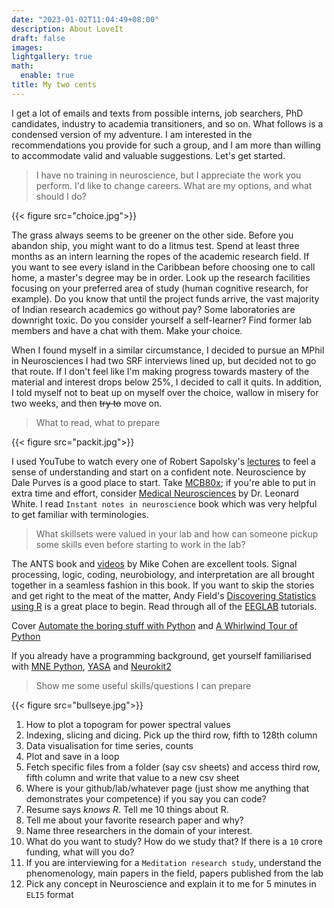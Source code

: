 ```yaml
---
date: "2023-01-02T11:04:49+08:00"
description: About LoveIt
draft: false
images:
lightgallery: true
math:
  enable: true
title: My two cents
---
```


I get a lot of emails and texts from possible interns, job searchers, PhD candidates, industry to academia transitioners, and so on. What follows is a condensed version of my adventure. I am interested in the recommendations you provide for such a group, and I am more than willing to accommodate valid and valuable suggestions. Let's get started.

> I have no training in neuroscience, but I appreciate the work you perform. I'd like to change careers. What are my options, and what should I do?

{{< figure src="choice.jpg">}}

The grass always seems to be greener on the other side. Before you abandon ship, you might want to do a litmus test. Spend at least three months as an intern learning the ropes of the academic research field. If you want to see every island in the Caribbean before choosing one to call home, a master's degree may be in order. Look up the research facilities focusing on your preferred area of study (human cognitive research, for example). Do you know that until the project funds arrive, the vast majority of Indian research academics go without pay? Some laboratories are downright toxic. Do you consider yourself a self-learner? Find former lab members and have a chat with them. Make your choice. 

When I found myself in a similar circumstance, I decided to pursue an MPhil in Neurosciences I had two SRF interviews lined up, but decided not to go that route. If I don't feel like I'm making progress towards mastery of the material and interest drops below 25%, I decided to call it quits. In addition, I told myself not to beat up on myself over the choice, wallow in misery for two weeks, and then ~~try to~~ move on.

> What to read, what to prepare

{{< figure src="packit.jpg">}}

I used YouTube to watch every one of Robert Sapolsky's [lectures](https://www.youtube.com/playlist?list=PL150326949691B199) to feel a sense of understanding and start on a confident note. Neuroscience by Dale Purves is a good place to start. Take [MCB80x](https://www.edx.org/xseries/harvardx-fundamentals-of-neuroscience); if you're able to put in extra time and effort, consider [Medical Neurosciences](https://www.coursera.org/learn/medical-neuroscience) by Dr. Leonard White. I read `Instant notes in neuroscience` book which was very helpful to get familiar with terminologies.

> What skillsets were valued in your lab and how can someone pickup some skills even before starting to work in the lab?

The ANTS book and [videos](https://www.youtube.com/@mikexcohen1/playlists?view=50&sort=dd&shelf_id=1) by Mike Cohen are excellent tools. Signal processing, logic, coding, neurobiology, and interpretation are all brought together in a seamless fashion in this book. If you want to skip the stories and get right to the meat of the matter, Andy Field's [Discovering Statistics using R](https://www.discoveringstatistics.com/faq/) is a great place to begin. Read through all of the [EEGLAB](https://eeglab.org/tutorials/) tutorials.

Cover [Automate the boring stuff with Python](https://jakevdp.github.io/WhirlwindTourOfPython/) and [A Whirlwind Tour of Python](https://jakevdp.github.io/WhirlwindTourOfPython/)

If you already have a programming background, get yourself familiarised with [MNE Python](https://mne.tools/stable/index.html), [YASA](https://github.com/raphaelvallat/yasa) and [Neurokit2](https://neuropsychology.github.io/NeuroKit/)

> Show me some useful skills/questions I can prepare

{{< figure src="bullseye.jpg">}}

1. How to plot a topogram for power spectral values
2. Indexing, slicing and dicing. Pick up the third row, fifth to 128th column
3. Data visualisation for time series, counts
4. Plot and save in a loop
5. Fetch specific files from a folder (say csv sheets) and access third row, fifth column and write that value to a new csv sheet
6. Where is your github/lab/whatever page (just show me anything that demonstrates your competence) if you say you can code?
7. Resume says *knows R*. Tell me 10 things about R.
8. Tell me about your favorite research paper and why?
9. Name three researchers in the domain of your interest.
10. What do you want to study? How do we study that? If there is a `10` crore funding, what will you do?
11. If you are interviewing for a `Meditation research study`, understand the phenomenology, main papers in the field, papers published from the lab
12. Pick any concept in Neuroscience and explain it to me for 5 minutes in `ELI5` format